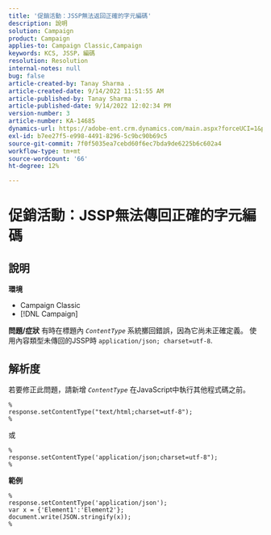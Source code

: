 ```yaml
---
title: '促銷活動：JSSP無法返回正確的字元編碼'
description: 說明
solution: Campaign
product: Campaign
applies-to: Campaign Classic,Campaign
keywords: KCS, JSSP，編碼
resolution: Resolution
internal-notes: null
bug: false
article-created-by: Tanay Sharma .
article-created-date: 9/14/2022 11:51:55 AM
article-published-by: Tanay Sharma .
article-published-date: 9/14/2022 12:02:34 PM
version-number: 3
article-number: KA-14685
dynamics-url: https://adobe-ent.crm.dynamics.com/main.aspx?forceUCI=1&pagetype=entityrecord&etn=knowledgearticle&id=42acc49e-2334-ed11-9db1-002248086735
exl-id: b7ee27f5-e998-4491-8296-5c9bc90b69c5
source-git-commit: 7f0f5035ea7cebd60f6ec7bda9de6225b6c602a4
workflow-type: tm+mt
source-wordcount: '66'
ht-degree: 12%

---
```


# 促銷活動：JSSP無法傳回正確的字元編碼

## 說明

<b>環境</b>
- Campaign Classic
- [!DNL Campaign]



<b>問題/症狀</b>
有時在標題內 *`ContentType`* 系統擲回錯誤，因為它尚未正確定義。 使用內容類型未傳回的JSSP時 `application/json; charset=utf-8`.


## 解析度


若要修正此問題，請新增 *`ContentType`* 在JavaScript中執行其他程式碼之前。


```
%
response.setContentType("text/html;charset=utf-8");
%
```




或




```
%
response.setContentType('application/json;charset=utf-8");
%
```


<b>範例</b>


```
%
response.setContentType('application/json');
var x = {'Element1':'Element2'};
document.write(JSON.stringify(x));
%
```
